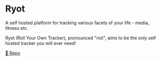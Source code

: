 # Ryot

A self hosted platform for tracking various facets of your life - media, fitness etc.

Ryot (Roll Your Own Tracker), pronounced "riot", aims to be the only self hosted tracker you will ever need!

[🔗 Repo](https://github.com/ignisda/ryot)
